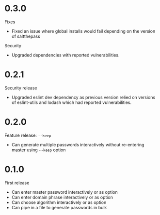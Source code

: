 # 0.3.0

Fixes

- Fixed an issue where global installs would fail depending on the version of saltthepass

Security

- Upgraded dependencies with reported vulnerabilities.

# 0.2.1

Security release

- Upgraded eslint dev dependency as previous version relied on versions of eslint-utils and lodash
  which had reported vulnerabilities.

# 0.2.0

Feature release: `--keep`

- Can generate multiple passwords interactively without re-entering master using `--keep` option

# 0.1.0

First release

- Can enter master password interactively or as option
- Can enter domain phrase interactively or as option
- Can choose algorithm interactively or as option
- Can pipe in a file to generate passwords in bulk
